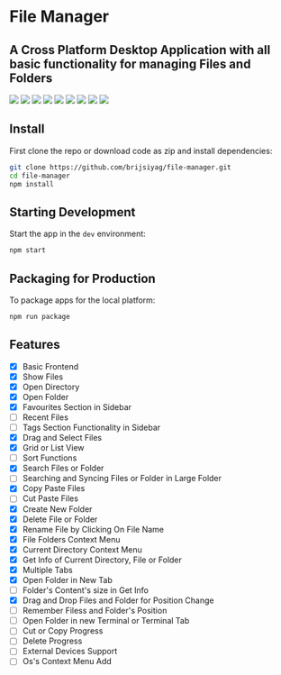 # File Manager

## A Cross Platform Desktop Application with all basic functionality for managing Files and Folders

<img src="https://img.shields.io/badge/Electron-2B2E3A?style=for-the-badge&logo=electron&logoColor=9FEAF9"/> <img src="https://img.shields.io/badge/TypeScript-007ACC?style=for-the-badge&logo=typescript&logoColor=white"/> <img src="https://img.shields.io/badge/Node.js-339933?style=for-the-badge&logo=nodedotjs&logoColor=white"/> <img src="https://img.shields.io/badge/React-20232A?style=for-the-badge&logo=react&logoColor=61DAFB"/> <img src="https://img.shields.io/badge/Material--UI-0081CB?style=for-the-badge&logo=material-ui&logoColor=white"/> <img src="https://img.shields.io/badge/Redux-593D88?style=for-the-badge&logo=redux&logoColor=white"/> <img src="https://img.shields.io/badge/Webpack-8DD6F9?style=for-the-badge&logo=Webpack&logoColor=white"/> <img src="https://img.shields.io/badge/mac%20os-000000?style=for-the-badge&logo=apple&logoColor=white"/> <img src="https://img.shields.io/badge/Apple-Apple_Silicon-FFFFFF?style=for-the-badge&logo=apple&logoColor=white">

<div align="center">
</div>

## Install

First clone the repo or download code as zip and install dependencies:

```bash
git clone https://github.com/brijsiyag/file-manager.git
cd file-manager
npm install
```

## Starting Development

Start the app in the `dev` environment:

```bash
npm start
```

## Packaging for Production

To package apps for the local platform:

```bash
npm run package
```

## Features

- [x] Basic Frontend
- [x] Show Files
- [x] Open Directory
- [x] Open Folder
- [x] Favourites Section in Sidebar
- [ ] Recent Files
- [ ] Tags Section Functionality in Sidebar
- [x] Drag and Select Files
- [x] Grid or List View
- [ ] Sort Functions
- [x] Search Files or Folder
- [ ] Searching and Syncing Files or Folder in Large Folder
- [x] Copy Paste Files
- [ ] Cut Paste Files
- [x] Create New Folder
- [x] Delete File or Folder
- [x] Rename File by Clicking On File Name
- [x] File Folders Context Menu
- [x] Current Directory Context Menu
- [x] Get Info of Current Directory, File or Folder
- [x] Multiple Tabs
- [x] Open Folder in New Tab
- [ ] Folder's Content's size in Get Info
- [x] Drag and Drop Files and Folder for Position Change
- [ ] Remember Filess and Folder's Position
- [ ] Open Folder in new Terminal or Terminal Tab
- [ ] Cut or Copy Progress
- [ ] Delete Progress
- [ ] External Devices Support
- [ ] Os's Context Menu Add
